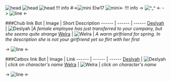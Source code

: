 ![head](https://files.catbox.moe/slsvjc.gif) ![head](https://files.catbox.moe/slsvjc.gif) ![head](https://files.catbox.moe/slsvjc.gif)
!!! info 
#->![mini](https://files.catbox.moe/sx4f46.png) Elw17 ![mini](https://files.catbox.moe/sx4f46.png)<-
!!! info
-> ![^⁠_⁠^](https://files.catbox.moe/wtst7d.jpeg) <-
-> ![line](https://files.catbox.moe/elnx48.gif) <-

###Chub link
Bot | Image | Short Description
------ | ------ | ------
[Deslyah](https://www.chub.ai/characters/Elw17/deslyah-0ecb8f0f)  | ![Deslyah](https://avatars.charhub.io/avatars/Elw17/deslyah-0ecb8f0f/avatar.webp?size=0.29487801714456263) |*A female employee has just transferred to your company, but she seems quite strange* 
[Welra](https://www.chub.ai/characters/Elw17/welra-51dab03c/main) | ![Welra](https://avatars.charhub.io/avatars/Elw17/welra-51dab03c/avatar.webp?size=0.5978491300695958) | *A warm girlfriend for spring. In the description she is not your girlfriend yet so flirt with her first*

-> ![line](https://files.catbox.moe/oobktm.gif) <-

###Catbox link
Bot | Image | Link
------ | ------ | ------
[Deslyah](https://files.catbox.moe/4joncw.png)  | ![Deslyah](https://files.catbox.moe/4qhrtq.webp) | *click on character's name*
[Welra](https://files.catbox.moe/ua07v2.png) | ![Welra](https://files.catbox.moe/hu35xz.webp) | *click on character's name*

-> ![line](https://files.catbox.moe/elnx48.gif) <-